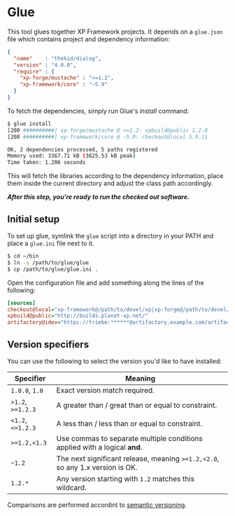 Glue
====
This tool glues together XP Framework projects. It depends on a `glue.json` file which contains project and dependency information:

```json
{
  "name"    : "thekid/dialog",
  "version" : "4.0.0",
  "require" : {
    "xp-forge/mustache" : ">=1.2",
    "xp-framework/core" : "~5.9"
  }
}
```

To fetch the dependencies, simply run Glue's *install* command:

```sh
$ glue install
[200 ##########] xp-forge/mustache @ >=1.2: xpbuild@public 1.2.0
[200 ##########] xp-framework/core @ ~5.9: checkout@local 5.9.11

OK, 2 dependencies processed, 5 paths registered
Memory used: 3367.71 kB (3625.53 kB peak)
Time taken: 1.206 seconds
```

This will fetch the libraries according to the dependency information, place them inside the current directory and adjust the class path accordingly.

***After this step, you're ready to run the checked out software.***

Initial setup
-------------
To set up glue, symlink the `glue` script into a directory in your PATH and place a `glue.ini` file next to it. 

```sh
$ cd ~/bin
$ ln -s /path/to/glue/glue
$ cp /path/to/glue/glue.ini .
```

Open the configuration file and add something along the lines of the following:

```ini
[sources]
checkout@local="xp-framework@/path/to/devel/xp|xp-forge@/path/to/devel/xp"
xpbuild@public="http://builds.planet-xp.net/"
artifactory@idev="https://friebe:******@artifactory.example.com/artifactory/"
```

Version specifiers
------------------
You can use the following to select the version you'd like to have installed:

| Specifier         | Meaning |
| ----------------- | --------|
| `1.0.0`, `1.0`    | Exact version match required. |
| `>1.2`, `>=1.2.3` | A greater than / great than or equal to constraint. |
| `<1.2`, `<=1.2.3` | A less than / less than or equal to constraint. |
| `>=1.2,<1.3`      | Use commas to separate multiple conditions applied with a logical **and**. |
| `~1.2`            | The next significant release, meaning `>=1.2,<2.0`, so any 1.x version is OK. |
| `1.2.*`           | Any version starting with `1.2` matches this wildcard. |

Comparisons are performed accordint to [semantic versioning](http://semver.org/).
